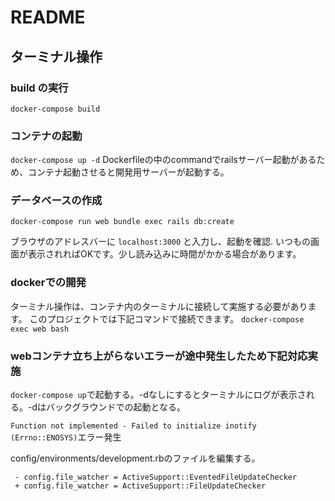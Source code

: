 # README


## ターミナル操作

### build の実行
`docker-compose build`


### コンテナの起動
`docker-compose up -d`
Dockerfileの中のcommandでrailsサーバー起動があるため、コンテナ起動させると開発用サーバーが起動する。



### データベースの作成
`docker-compose run web bundle exec rails db:create`

ブラウザのアドレスバーに `localhost:3000` と入力し、起動を確認.
いつもの画面が表示されればOKです。少し読み込みに時間がかかる場合があります。


### dockerでの開発
ターミナル操作は、コンテナ内のターミナルに接続して実施する必要があります。
このプロジェクトでは下記コマンドで接続できます。
`docker-compose exec web bash`









### webコンテナ立ち上がらないエラーが途中発生したため下記対応実施
`docker-compose up`で起動する。-dなしにするとターミナルにログが表示される。-dはバックグラウンドでの起動となる。

`Function not implemented - Failed to initialize inotify (Errno::ENOSYS)`エラー発生

config/environments/development.rbのファイルを編集する。
```
 - config.file_watcher = ActiveSupport::EventedFileUpdateChecker
 + config.file_watcher = ActiveSupport::FileUpdateChecker
```
